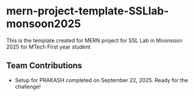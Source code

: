 # mern-project-template-SSLlab-monsoon2025
This is the template created for MERN project for SSL Lab in Moonsoon 2025 for MTech First year student 
## Team Contributions
- Setup for PRAKASH completed on September 22, 2025. Ready for the challenge!
